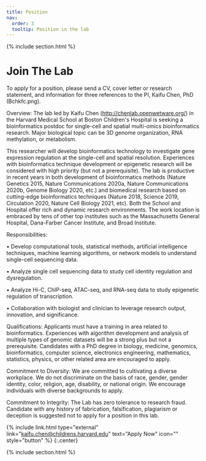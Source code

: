 ```yaml
---
title: Position
nav:
  order: 3
  tooltip: Position in the lab
---
```


{% include section.html %}

# <i class="fas fa-users"></i> Join The Lab

To apply for a position, please send a CV, cover letter or research statement, and information for three references to the PI, Kaifu Chen, PhD (Bchkfc.png).


Overview:
The lab led by Kaifu Chen (http://chenlab.openwetware.org/) in the Harvard Medical School at Boston Children's Hospital is seeking a bioinformatics postdoc for single-cell and spatial multi-omics bioinformatics research. Major biological topic can be 3D genome organization, RNA methylation, or metabolism.

This researcher will develop bioinformatics technology to investigate gene expression regulation at the single-cell and spatial resolution. Experiences with bioinformatics technique development or epigenetic research will be considered with high priority (but not a prerequisite). The lab is productive in recent years in both development of bioinformatics methods (Nature Genetics 2015, Nature Communications 2020a, Nature Communications 2020b, Genome Biology 2020, etc.) and biomedical research based on cutting-edge bioinformatics techniques (Nature 2018, Science 2019, Circulation 2020, Nature Cell Biology 2021, etc). Both the School and Hospital offer rich and dynamic research environments. The work location is embraced by tens of other top institutes such as the Massachusetts General Hospital, Dana-Farber Cancer Institute, and Broad Institute.


Responsibilities:

• Develop computational tools, statistical methods, artificial intelligence techniques, machine learning algorithms, or network models to understand single-cell sequencing data. 

• Analyze single cell sequencing data to study cell identity regulation and dysregulation. 

• Analyze Hi-C, ChIP-seq, ATAC-seq, and RNA-seq data to study epigenetic regulation of transcription. 

• Collaboration with biologist and clinician to leverage research output, innovation, and significance.


Qualifications:
Applicants must have a training in area related to bioinformatics. Experiences with algorithm development and analysis of multiple types of genomic datasets will be a strong plus but not a prerequisite. Candidates with a PhD degree in biology, medicine, genomics, bioinformatics, computer science, electronics engineering, mathematics, statistics, physics, or other related area are encouraged to apply.


Commitment to Diversity:
We are committed to cultivating a diverse workplace. We do not discriminate on the basis of race, gender, gender identity, color, religion, age, disability, or national origin. We encourage individuals with diverse backgrounds to apply.


Commitment to Integrity:
The Lab has zero tolerance to research fraud. Candidate with any history of fabrication, falsification, plagiarism or deception is suggested not to apply for a position in this lab.

{% include link.html type="external" link="kaifu.chen@childrens.harvard.edu" text="Apply Now" icon="" style="button" %}
{:.center}

{% include section.html %}
